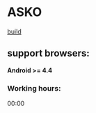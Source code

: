 # ASKO
[build](https://asko.wndrbase.com)

## support browsers:
**Android >= 4.4**

### Working hours:
00:00